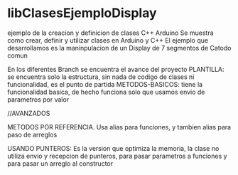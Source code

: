 # libClasesEjemploDisplay
ejemplo de la creacion y definicion de clases C++ Arduino
Se muestra como crear, definir y utilizar clases en Arduino y C++
El ejemplo que desarrollamos es la maninpulacion de un Display de 7 segmentos de Catodo comun

En los diferentes Branch se encuentra el avance del proyecto
PLANTILLA: se encuentra solo la estructura, sin nada de codigo de clases ni funcionalidad, es el punto de partida
METODOS-BASICOS: tiene la funcionalidad basica, de hecho funciona solo que usamos envio de parametros por valor

//AVANZADOS

METODOS POR REFERENCIA. Usa alias para funciones, y tambien alias para paso de arreglos

USANDO PUNTEROS: Es la version que optimiza la memoria, la clase no utiliza envio y recepcion de punteros, para pasar parametros a funciones y para pasar un arreglo al constructor

